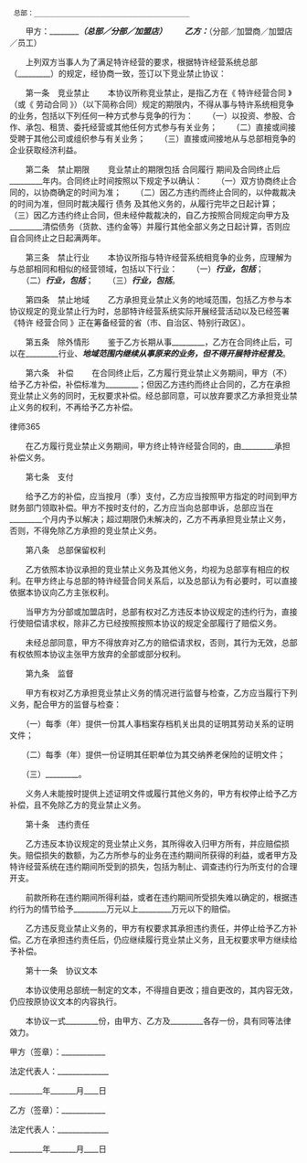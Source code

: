 
     总部：______________________________________
 　　甲方：_________________（总部／分部／加盟店）
 　　乙方：_________（分部／加盟商／加盟店／员工）
  
 　　上列双方当事人为了满足特许经营的要求，根据特许经营系统总部（_________）的规定，经协商一致，签订以下竞业禁止协议：
  
 　　第一条　竞业禁止
 　　本协议所称竞业禁止，是指乙方在《
特许经营合同
》（或《
劳动合同
》）（以下简称合同）规定的期限内，不得从事与特许系统相竞争的业务，包括以下列任何一种方式参与竞争的行为：
 　　（一）以投资、参股、合作、承包、租赁、委托经营或其他任何方式参与有关业务；
 　　（二）直接或间接受聘于其他公司或组织参与有关业务；
 　　（三）直接或间接地从与总部相竞争的企业获取经济利益。
  
 　　第二条　禁止期限
 　　竞业禁止的期限包括
合同履行
期间及合同终止后_________年内。合同终止时间按照以下规定予以确认：
 　　（一）双方协商终止合同的，以协商确定的时间为准；
 　　（二）因乙方违约而终止合同的，以仲裁裁决的时间为准，但同时裁决履行
债务
及其他义务的，从履行完毕之日起计算；　
 　　（三）因乙方违约终止合同，但未经仲裁裁决的，自乙方按照合同规定向甲方及_________清偿债务（货款、违约金等）并履行其他全部义务之日起计算，否则应自合同终止之日起满两年。
  
 　　第三条　禁止行业
 　　本协议所指与特许经营系统相竞争的业务，应理解为与总部相同和相似的经营领域，包括以下行业：
 　　（一）_________行业，包括_________；
 　　（二）_________行业，包括_________；
 　　（三）_________行业，包括_________。
  
 　　第四条　禁止地域
 　　乙方承担竞业禁止义务的地域范围，包括乙方参与本协议规定的竞业禁止行为时，总部特许经营系统实际开展经营活动以及已经签署《特许
经营合同
》正在筹备经营的省（市、自治区、特别行政区）。
  
 　　第五条　除外情形
 　　鉴于乙方长期从事_________，乙方在合同终止后，可以在_________行业、_________地域范围内继续从事原来的业务，但不得开展特许经营及_________。
  
 　　第六条　补偿
 　　在合同终止后，乙方履行竞业禁止义务期间，甲方（不）给予乙方补偿，补偿标准为_________；但因乙方违约而终止合同的，乙方在承担竞业禁止义务的同时，无权要求补偿。经总部同意，可以放弃要求乙方承担竞业禁止义务的权利，不再给予乙方补偿。




 
律师365






 　　在乙方履行竞业禁止义务期间，甲方终止特许经营合同的，由_________承担补偿义务。

  

 　　第七条　支付

 　　给予乙方的补偿，应当按月（季）支付，乙方应当按照甲方指定的时间到甲方财务部门领取补偿。甲方不按时支付的，乙方应当向总部申诉，总部应当在_________个月内予以解决；超过期限仍未解决的，乙方不再承担竞业禁止义务，否则，不得免除乙方承担的竞业禁止义务。

  

 　　第八条　总部保留权利

 　　乙方依照本协议承担的竞业禁止义务及其他义务，均视为总部享有相应的权利。在甲方终止与总部的特许经营合同关系后，以及总部认为有必要时，可以直接依据本协议向乙方主张权利。

 　　当甲方为分部或加盟店时，总部有权对乙方违反本协议规定的违约行为，直接行使赔偿请求权，除非乙方已经按照按照本协议的规定全部履行了赔偿义务。

 　　未经总部同意，甲方不得放弃对乙方的赔偿请求权，否则，其行为无效，总部有权依照本协议主张甲方放弃的全部或部分权利。

  

 　　第九条　监督

 　　甲方有权对乙方承担竞业禁止义务的情况进行监督与检查，乙方应当履行下列义务，配合甲方的监督与检查：

 　　（一）每季（年）提供一份其人事档案存档机关出具的证明其劳动关系的证明文件；

 　　（二）每季（年）提供一份证明其任职单位为其交纳养老保险的证明文件；

 　　（三）_________。

 　　义务人未能按时提供上述证明文件或履行其他义务的，甲方有权停止给予乙方补偿，且不免除乙方的竞业禁止义务。

  

 　　第十条　违约责任

 　　乙方违反本协议规定的竞业禁止义务，其所得收入归甲方所有，并应赔偿损失。赔偿损失的数额，为乙方所参与的业务在违约期间所获得的利益，或者甲方及特许经营系统在违约期间所受到的损失，包括为制止、调查违约行为所支付的合理开支。

 　　前款所称在违约期间所得利益，或者在违约期间所受损失难以确定的，根据违约行为的情节给予_________万元以上_________万元以下的赔偿。

 　　乙方违反竞业禁止义务的，甲方有权要求其承担违约责任，并停止给予乙方补偿。乙方在承担违约责任后，仍应继续履行竞业禁止义务，且无权要求甲方继续给予补偿。

  

 　　第十一条　协议文本

 　　本协议使用总部统一制定的文本，不得擅自更改；擅自更改的，其内容无效，仍应按原协议文本的内容执行。

 　　本协议一式_________份，由甲方、乙方及_________各存一份，具有同等法律效力。

 

 甲方（签章）：____________

 法定代表人：______________

 _________年_______月____日

 

 乙方（签章）：____________

 法定代表人：______________

 _________年_______月____日

 


 

 
 
 
 
 
  


  
 

  


  


  
 
 
 
 

